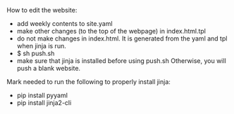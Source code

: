 How to edit the website:
- add weekly contents to site.yaml  
- make other changes (to the top of the webpage) in index.html.tpl  
- do not make changes in index.html. It is generated from the 
yaml and tpl when jinja is run.  
- $ sh push.sh  
- make sure that jinja is installed before using push.sh
Otherwise, you will push a blank website.

Mark needed to run the following to properly install jinja:  
- pip install pyyaml  
- pip install jinja2-cli
